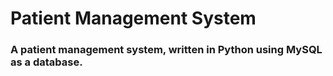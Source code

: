 # Patient Management System

### A patient management system, written in Python using MySQL as a database.
